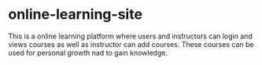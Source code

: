 # online-learning-site

This is a online learning platform where users and instructors can login and views courses as well as instructor can add courses. These courses can be used for personal growth nad to gain knowledge.

